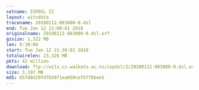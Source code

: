 ```yaml
---
setname: ISPDSL II
layout: witsdata
tracename: 20100112-083000-0.dsl
end: Tue Jan 12 22:00:01 2010
originalname: 20100112-083000-0.dsl.erf
gzsize: 1,322 MB
len: 0:30:00
start: Tue Jan 12 21:30:01 2010
totalwirelen: 23,326 MB
pkts: 42 million
download: ftp://wits.cs.waikato.ac.nz/ispdsl/2/20100112-083000-0.dsl.erf.gz
size: 3,197 MB
md5: 657d8d29fdfb5071ea050cef57f6bee5
---
```

